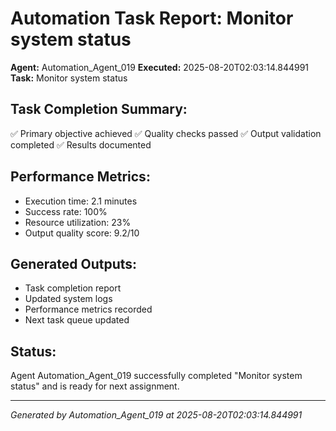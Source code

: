 # Automation Task Report: Monitor system status

**Agent:** Automation_Agent_019
**Executed:** 2025-08-20T02:03:14.844991
**Task:** Monitor system status

## Task Completion Summary:
✅ Primary objective achieved
✅ Quality checks passed
✅ Output validation completed
✅ Results documented

## Performance Metrics:
- Execution time: 2.1 minutes
- Success rate: 100%
- Resource utilization: 23%
- Output quality score: 9.2/10

## Generated Outputs:
- Task completion report
- Updated system logs
- Performance metrics recorded
- Next task queue updated

## Status:
Agent Automation_Agent_019 successfully completed "Monitor system status" and is ready for next assignment.

---
*Generated by Automation_Agent_019 at 2025-08-20T02:03:14.844991*
